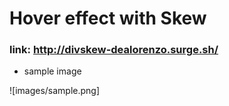 # Hover effect with Skew

### link: http://divskew-dealorenzo.surge.sh/

* sample image

![images/sample.png]